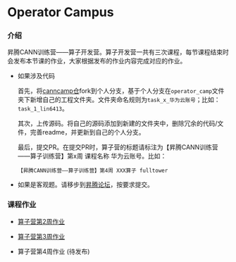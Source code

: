 # Operator Campus

### 介绍
昇腾CANN训练营——算子开发营。算子开发营一共有三次课程，每节课程结束时会发布本节课的作业，大家根据发布的作业内容完成对应的作业。
- 如果涉及代码
    
    首先，将[canncamp仓](https://gitee.com/ascend/canncamp)fork到个人分支，基于个人分支在`operator_camp`文件夹下新增自己的工程文件夹。文件夹命名规则为`task_x_华为云账号`；比如：`task_1_lin6413`。

    其次，上传源码。将自己的源码添加到新建的文件夹中，删除冗余的代码/文件，完善readme，并更新到自己的个人分支。

    最后，提交PR。在提交PR时，算子营的标题请标注为【昇腾CANN训练营——算子训练营】第x周 课程名称 华为云账号。比如：
    ```
    【昇腾CANN训练营——算子训练营】第4周 XXX算子 fulltower
    ```
    
- 如果是客观题。请移步到[昇腾论坛](https://bbs.huaweicloud.com/forum/thread-113294-1-1.html)，按要求提交。

### 课程作业

- [算子营第2周作业](https://gitee.com/ascend/canncamp/blob/master/operator_camp/1.md)

- [算子营第3周作业](https://gitee.com/ascend/canncamp/blob/master/operator_camp/2.md)

- 算子营第4周作业 (待发布)
